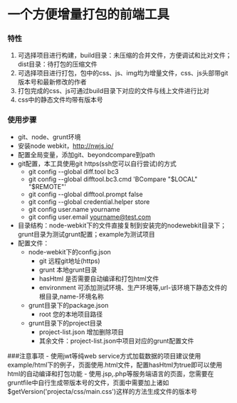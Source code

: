 # 一个方便增量打包的前端工具

### 特性

1. 可选择项目进行构建，build目录：未压缩的合并文件，方便调试和比对文件；dist目录：待打包的压缩文件
2. 可选择项目进行打包，包中的css、js、img均为增量文件，css、js头部带git版本号和最新修改的作者
3. 打包完成的css、js可通过build目录下对应的文件与线上文件进行比对
4. css中的静态文件均带有版本号

### 使用步骤

- git、node、grunt环境
- 安装node webkit，http://nwjs.io/
- 配置全局变量，添加git、beyondcompare到path
- git配置，本工具使用git https(ssh您可以自行尝试)的方式
	- git config --global diff.tool bc3
	- git config --global difftool.bc3.cmd 'BCompare "$LOCAL" "$REMOTE"'
	- git config --global difftool.prompt false
	- git config --global credential.helper store
	- git config user.name yourname
	- git config user.email yourname@test.com
- 目录结构：node-webkit下的文件直接复制到安装完的nodewebkit目录下；grunt目录为测试grunt配置；example为测试项目
- 配置文件：
	- node-webkit下的config.json
		- git 远程git地址(https)
		- grunt 本地grunt目录
		- hasHtml 是否需要自动编译和打包html文件
		- environment 可添加测试环境、生产环境等,url-该环境下静态文件的根目录,name-环境名称
	- grunt目录下的package.json
		- root 您的本地项目路径
	- grunt目录下的project目录
		- project-list.json 增加删除项目
		- 其余文件：project-list.json中项目对应的grunt配置文件

###注意事项
	- 使用jwt等纯web service方式加载数据的项目建议使用example/html下的例子，页面使用.html文件，配置hasHtml为true即可以使用html的自动编译和打包功能
	- 使用.jsp,.php等服务端语言的页面，您需要在gruntfile中自行生成带版本号的文件，页面中需要加上诸如$getVersion('projecta/css/main.css')这样的方法生成文件的版本号